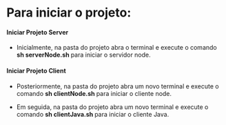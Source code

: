 # Para iniciar o projeto:


<h4>Iniciar Projeto Server</h4>

* Inicialmente, na pasta do projeto abra o terminal e execute o comando <b> sh serverNode.sh </b> para iniciar o servidor node.

<h4>Iniciar Projeto Client</h4>

* Posteriormente, na pasta do projeto abra um novo terminal e execute o comando <b> sh clientNode.sh </b> para iniciar o cliente node.

* Em seguida, na pasta do projeto abra um novo terminal e execute o comando <b> sh clientJava.sh </b> para iniciar o cliente Java.
